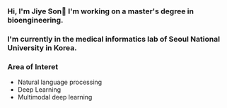 ### Hi, I'm Jiye Son👋 I'm working on a master's degree in bioengineering.
### I'm currently in the medical informatics lab of Seoul National University in Korea.

### Area of Interet
- Natural language processing
- Deep Learning
- Multimodal deep learning
<!--
**jyson24/jyson24** is a ✨ _special_ ✨ repository because its `README.md` (this file) appears on your GitHub profile.

Here are some ideas to get you started:

- 🔭 I’m currently working on ...
- 🌱 I’m currently learning ...
- 👯 I’m looking to collaborate on ...
- 🤔 I’m looking for help with ...
- 💬 Ask me about ...
- 📫 How to reach me: ...
- 😄 Pronouns: ...
- ⚡ Fun fact: ...
-->
